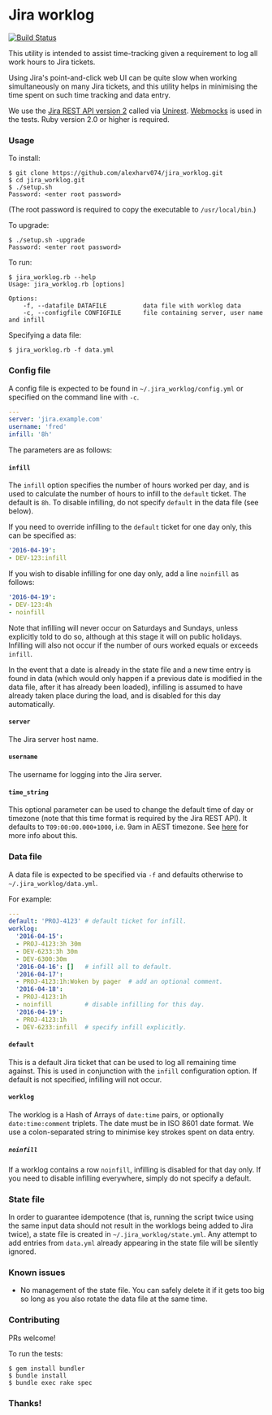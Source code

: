 # Jira worklog

[![Build Status](https://img.shields.io/travis/alexharv074/jira_worklog.svg)](https://travis-ci.org/alexharv074/jira_worklog)

This utility is intended to assist time-tracking given a requirement to log all work hours to Jira tickets.

Using Jira's point-and-click web UI can be quite slow when working simultaneously on many Jira tickets, and this utility helps in minimising the time spent on such time tracking and data entry.

We use the [Jira REST API version 2](https://docs.atlassian.com/jira/REST/latest/#api/2/) called via [Unirest](http://unirest.io/ruby.html).  [Webmocks](https://github.com/bblimke/webmock) is used in the tests.  Ruby version 2.0 or higher is required.

### Usage

To install:

```
$ git clone https://github.com/alexharv074/jira_worklog.git
$ cd jira_worklog.git
$ ./setup.sh
Password: <enter root password>
```

(The root password is required to copy the executable to `/usr/local/bin`.)

To upgrade:

```
$ ./setup.sh -upgrade
Password: <enter root password>
```

To run:

```
$ jira_worklog.rb --help
Usage: jira_worklog.rb [options]

Options:
    -f, --datafile DATAFILE          data file with worklog data
    -c, --configfile CONFIGFILE      file containing server, user name and infill
```

Specifying a data file:

```
$ jira_worklog.rb -f data.yml
```

### Config file

A config file is expected to be found in `~/.jira_worklog/config.yml` or specified on the command line with `-c`.

```yaml
---
server: 'jira.example.com'
username: 'fred'
infill: '8h'
```

The parameters are as follows:

#### `infill`

The `infill` option specifies the number of hours worked per day, and is used to calculate the number of hours to infill to the `default` ticket.  The default is `8h`.  To disable infilling, do not specify `default` in the data file (see below).

If you need to override infilling to the `default` ticket for one day only, this can be specified as:

```yaml
'2016-04-19':
- DEV-123:infill
```

If you wish to disable infilling for one day only, add a line `noinfill` as follows:

```yaml
'2016-04-19':
- DEV-123:4h
- noinfill
```

Note that infilling will never occur on Saturdays and Sundays, unless explicitly told to do so, although at this stage it will on public holidays.  Infilling will also not occur if the number of ours worked equals or exceeds `infill`.

In the event that a date is already in the state file and a new time entry is found in data (which would only happen if a previous date is modified in the data file, after it has already been loaded), infilling is assumed to have already taken place during the load, and is disabled for this day automatically.

#### `server`

The Jira server host name.

#### `username`

The username for logging into the Jira server.

#### `time_string`

This optional parameter can be used to change the default time of day or timezone (note that this time format is required by the Jira REST API).  It defaults to `T09:00:00.000+1000`, i.e. 9am in AEST timezone.  See [here](https://answers.atlassian.com/questions/241271/api-call-to-issuekeyworklog-always-fails-with-400-or-500-never-works) for more info about this.

### Data file

A data file is expected to be specified via `-f` and defaults otherwise to `~/.jira_worklog/data.yml`.

For example:

```yaml
---
default: 'PROJ-4123' # default ticket for infill.
worklog:
  '2016-04-15':
  - PROJ-4123:3h 30m
  - DEV-6233:3h 30m
  - DEV-6300:30m
  '2016-04-16': []   # infill all to default.
  '2016-04-17':
  - PROJ-4123:1h:Woken by pager  # add an optional comment.
  '2016-04-18':
  - PROJ-4123:1h
  - noinfill         # disable infilling for this day.
  '2016-04-19':
  - PROJ-4123:1h
  - DEV-6233:infill  # specify infill explicitly.
```

#### `default`

This is a default Jira ticket that can be used to log all remaining time against.  This is used in conjunction with the `infill` configuration option.  If default is not specified, infilling will not occur.

#### `worklog`

The worklog is a Hash of Arrays of `date:time` pairs, or optionally `date:time:comment` triplets.  The date must be in ISO 8601 date format.  We use a colon-separated string to minimise key strokes spent on data entry.

##### `noinfill`

If a worklog contains a row `noinfill`, infilling is disabled for that day only.  If you need to disable infilling everywhere, simply do not specify a default.

### State file

In order to guarantee idempotence (that is, running the script twice using the same input data should not result in the worklogs being added to Jira twice), a state file is created in `~/.jira_worklog/state.yml`.  Any attempt to add entries from `data.yml` already appearing in the state file will be silently ignored.

### Known issues

* No management of the state file.  You can safely delete it if it gets too big so long as you also rotate the data file at the same time.

### Contributing

PRs welcome!

To run the tests:

```
$ gem install bundler
$ bundle install
$ bundle exec rake spec
```

### Thanks!
